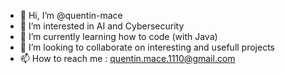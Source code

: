 - 👋 Hi, I’m @quentin-mace
- 👀 I’m interested in AI and Cybersecurity
- 🌱 I’m currently learning how to code (with Java)
- 💞️ I’m looking to collaborate on interesting and usefull projects
- 📫 How to reach me : quentin.mace.1110@gmail.com

<!---
quentin-mace/quentin-mace is a ✨ special ✨ repository because its `README.md` (this file) appears on your GitHub profile.
You can click the Preview link to take a look at your changes.
--->
